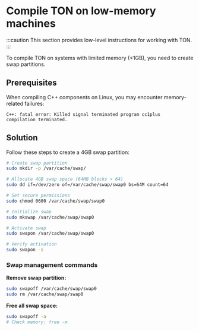 # Compile TON on low-memory machines

:::caution
This section provides low-level instructions for working with TON.
:::

To compile TON on systems with limited memory (<1GB), you need to create swap partitions.

## Prerequisites

When compiling C++ components on Linux, you may encounter memory-related failures:

```
C++: fatal error: Killed signal terminated program cc1plus
compilation terminated.
```

## Solution

Follow these steps to create a 4GB swap partition:

```bash
# Create swap partition
sudo mkdir -p /var/cache/swap/

# Allocate 4GB swap space (64MB blocks × 64)
sudo dd if=/dev/zero of=/var/cache/swap/swap0 bs=64M count=64

# Set secure permissions
sudo chmod 0600 /var/cache/swap/swap0

# Initialize swap
sudo mkswap /var/cache/swap/swap0

# Activate swap
sudo swapon /var/cache/swap/swap0

# Verify activation
sudo swapon -s
```

### Swap management commands

**Remove swap partition:**

```bash
sudo swapoff /var/cache/swap/swap0
sudo rm /var/cache/swap/swap0
```

**Free all swap space:**

```bash
sudo swapoff -a
# Check memory: free -m
```

